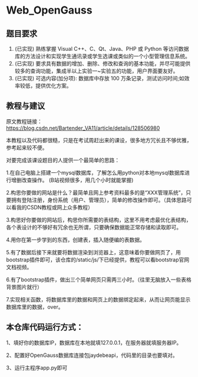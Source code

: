 # Web_OpenGauss
## 题目要求
1. (已实现) 熟练掌握 Visual C++、C、Qt、Java、PHP 或 Python 等访问数据库的方法设计和实现学生通讯录或学生选课或类似的一个小型管理信息系统。
2. (已实现) 要求具有数据的增加、删除、修改和查询的基本功能，并尽可能提供较多的查询功能，集成半以上实验一~实验五的功能，用户界面要友好。
3. (已实现) 可选内容(加分项): 数据库中存放 100 万条记录，测试访问时间;如效率较低，提供优化方案。



## 教程与建议

原文教程链接：https://blog.csdn.net/Bartender_VA11/article/details/128506980

本教程以及代码都很糙，只是在考试周赶出来的课设，很多地方冗长且不够优雅，参考起来较不便。

对要完成该课设题目的人提供一个最简单的思路：

1.在自己电脑上搭建一个mysql数据库，了解怎么用python对本地mysql数据库进行增删改查操作。 (B站视频很多，用几个小时就能掌握) 

2.构思你要做的网站是什么？最简单且网上参考资料最多的是“XXX管理系统”，只要拥有登陆注册，身份系统（用户、管理员），简单的修改操作即可。（具体思路可以看我的CSDN教程或网上众多教程）

3.构思好你要做的网站后，构思你所需要的表结构，这里不用考虑最优化表结构，各个表设计的不够好有冗余也无所谓，只要确保数据能正常存储和读取即可。

4.用你在第一步学到的东西，创建表，插入随便编的表数据。

5.有了数据后接下来就要将数据渲染到浏览器上，这意味着你要做网页了，用bootstrap插件即可，该仓库的/static/js/下已经提供，教程可以看bootstrap官网文档视频。

6.有了bootstrap插件，做出三个简单网页只需两三小时。（往里无脑放入一些表格背景图片就行）

7.实现相关函数，将数据库里的数据和网页上的数据绑定起来，从而让网页能显示数据库里的数据，over。



## 本仓库代码运行方式：

1、填好你的数据库IP，数据库在本地就填127.0.0.1，在服务器就填服务器IP。

2、配置好OpenGauss数据库连接包jaydebeapi，代码里的目录也要填对。

3、运行主程序app.py即可
